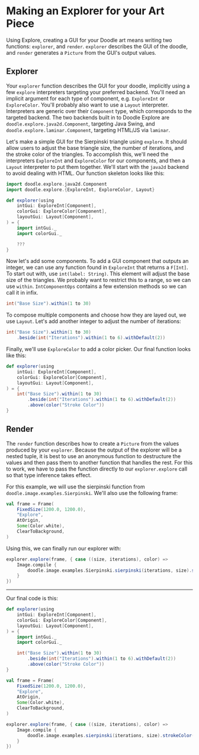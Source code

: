 # Making an Explorer for your Art Piece

Using Explore, creating a GUI for your Doodle art means writing
two functions: `explorer`, and `render`. `explorer` describes the
GUI of the doodle, and `render` generates a `Picture` from the GUI's
output values.

## Explorer

Your `explorer` function describes the GUI for your doodle, implicitly using
a few `explore` interpreters targeting your preferred backend. You'll need
an implicit argument for each type of component, e.g. `ExploreInt` or `ExploreColor`.
You'll probably also want to use a `Layout` interpreter. Interpreters are generic
over their `Component` type, which corresponds to the targeted backend. The two
backends built in to Doodle Explore are `doodle.explore.java2d.Component`, targeting
Java Swing, and `doodle.explore.laminar.Component`, targeting HTML/JS via `laminar`.

Let's make a simple GUI for the Sierpinski triangle using `explore`. It should allow
users to adjust the base triangle size, the number of iterations, and the stroke color
of the triangles. To accomplish this, we'll need the interpreters `ExploreInt` and `ExploreColor`
for our components, and then a `Layout` interpreter to put them together. We'll start with the
`java2d` backend to avoid dealing with HTML. Our function skeleton looks like this:

```scala
import doodle.explore.java2d.Component
import doodle.explore.{ExploreInt, ExploreColor, Layout}

def explorer(using
    intGui: ExploreInt[Component],
    colorGui: ExploreColor[Component],
    layoutGui: Layout[Component],
) = {
    import intGui._
    import colorGui._

    ???
}
```

Now let's add some components. To add a GUI component that outputs an
integer, we can use any function found in `ExploreInt` that returns a `F[Int]`.
To start out with, use `int(label: String)`. This element will adjust the
base size of the triangles. We probably want to restrict this to a range,
so we can use `within`. `IntComponentOps` contains a few extension methods
so we can call it in infix.

```scala
int("Base Size").within(1 to 30)
```

To compose multiple components and choose how they are layed out, we use
`Layout`. Let's add another integer to adjust the number of iterations:

```scala
int("Base Size").within(1 to 30) 
    .beside(int("Iterations").within(1 to 6).withDefault(2))
```

Finally, we'll use `ExploreColor` to add a color picker. Our final function
looks like this:
```scala
def explorer(using
    intGui: ExploreInt[Component],
    colorGui: ExploreColor[Component],
    layoutGui: Layout[Component],
) = {
    int("Base Size").within(1 to 30) 
        .beside(int("Iterations").within(1 to 6).withDefault(2))
        .above(color("Stroke Color"))
}
```

## Render

The `render` function describes how to create a `Picture` from the values
produced by your `explorer`. Because the output of the explorer will be
a nested tuple, it is best to use an anonymous function to destructure
the values and then pass them to another function that handles the rest.
For this to work, we have to pass the function directly to our `explorer.explore`
call so that type inference takes effect.

For this example, we will use the sierpinski function from `doodle.image.examples.Sierpinski`.
We'll also use the following frame: 

```scala
val frame = Frame(
    FixedSize(1200.0, 1200.0),
    "Explore",
    AtOrigin,
    Some(Color.white),
    ClearToBackground,
)
```

Using this, we can finally run our explorer with:

```scala
explorer.explore(frame, { case ((size, iterations), color) =>
    Image.compile {
        doodle.image.examples.Sierpinski.sierpinski(iterations, size).strokeColor(color)
    }
})
```

___

Our final code is this:
    
```scala
def explorer(using
    intGui: ExploreInt[Component],
    colorGui: ExploreColor[Component],
    layoutGui: Layout[Component],
) = {
    import intGui._
    import colorGui._

    int("Base Size").within(1 to 30) 
        .beside(int("Iterations").within(1 to 6).withDefault(2))
        .above(color("Stroke Color"))
}

val frame = Frame(
    FixedSize(1200.0, 1200.0),
    "Explore",
    AtOrigin,
    Some(Color.white),
    ClearToBackground,
)

explorer.explore(frame, { case ((size, iterations), color) =>
    Image.compile {
        doodle.image.examples.sierpinski(iterations, size).strokeColor(color)
    }
})
```
